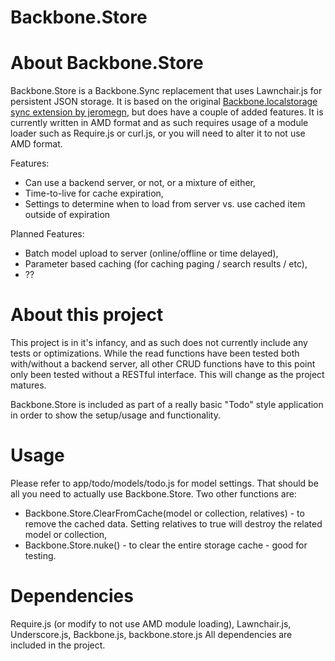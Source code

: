 Backbone.Store
======================================================================

# About Backbone.Store
Backbone.Store is a Backbone.Sync replacement that uses Lawnchair.js for persistent JSON storage. It is based on the original [Backbone.localstorage 
sync extension by jeromegn](https://github.com/jeromegn/Backbone.localStorage), but does have a couple of added features.  It is currently written in AMD format and as such
requires usage of a module loader such as Require.js or curl.js, or you will need to alter it to not use AMD format.

Features:
 
 * Can use a backend server, or not, or a mixture of either,
 * Time-to-live for cache expiration,
 * Settings to determine when to load from server vs. use cached item outside of expiration
 
Planned Features:
 
 * Batch model upload to server (online/offline or time delayed),
 * Parameter based caching (for caching paging / search results / etc),
 * ??

# About this project
This project is in it's infancy, and as such does not currently include any tests or optimizations. While the read functions have been tested both with/without 
a backend server, all other CRUD functions have to this point only been tested without a RESTful interface. This will change as the project matures.  

Backbone.Store is included as part of a really basic "Todo" style application in order to show the setup/usage and functionality. 

# Usage
Please refer to app/todo/models/todo.js for model settings. That should be all you need to actually use Backbone.Store.  Two other functions are:
 
* Backbone.Store.ClearFromCache(model or collection, relatives)  - to remove the cached data. Setting relatives to true will destroy the related model or collection,
* Backbone.Store.nuke() - to clear the entire storage cache - good for testing.

# Dependencies
Require.js (or modify to not use AMD module loading), Lawnchair.js, Underscore.js, Backbone.js, backbone.store.js
All dependencies are included in the project.
